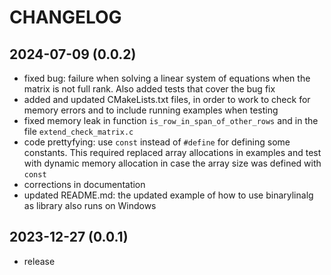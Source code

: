 CHANGELOG
=========

2024-07-09 (0.0.2)
------------------
- fixed bug: failure when solving a linear system of equations when the matrix is not full rank. Also added tests that cover the bug fix
- added and updated CMakeLists.txt files, in order to work to check for memory errors and to include running examples when testing
- fixed memory leak in function `is_row_in_span_of_other_rows` and in the file `extend_check_matrix.c`
- code prettyfying: use `const` instead of `#define` for defining some constants. This required replaced array allocations in examples and test with dynamic memory allocation in case the array size was defined with `const`
- corrections in documentation
- updated README.md: the updated example of how to use binarylinalg as library also runs on Windows


2023-12-27 (0.0.1)
------------------
- release
